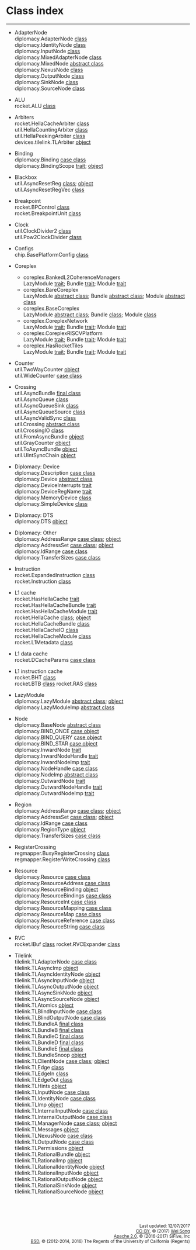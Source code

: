 Class index
========================
***************************

+ AdapterNode<br>
  diplomacy.AdapterNode [class](../diplomacy/Nodes.md#class-adapternode)<br>
  diplomacy.IdentityNode [class](../diplomacy/Nodes.md#class-identitynode)<br>
  diplomacy.InputNode [class](../diplomacy/Nodes.md#class-inputnode)<br>
  diplomacy.MixedAdapterNode [class](../diplomacy/Nodes.md#class-mixedadapternode)<br>
  diplomacy.MixedNode [abstract class](../diplomacy/Nodes.md#abstract-class-mixednode)<br>
  diplomacy.NexusNode [class](../diplomacy/Nodes.md#class-nexusnode)<br>
  diplomacy.OutputNode [class](../diplomacy/Nodes.md#class-outputnode)<br>
  diplomacy.SinkNode [class](../diplomacy/Nodes.md#class-sinknode)<br>
  diplomacy.SourceNode [class](../diplomacy/Nodes.md#class-sourcenode)

+ ALU<br>
  rocket.ALU [class](../rocket/ALU.md#class-alu)

+ Arbiters<br>
  rocket.HellaCacheArbiter [class](../rocket/HellaCacheArbiter.md#class-hellacachearbiter)<br>
  util.HellaCountingArbiter [class](../util/Arbiters.md#class-hellacountingarbiter)<br>
  util.HellaPeekingArbiter [class](../util/Arbiters.md#class-hellapeekingarbiter)<br>
  devices.tilelink.TLArbiter [object](../devices/tilelink/Arbiter.md#object-tlarbiter)<br>

+ Binding<br>
  diplomacy.Binding [case class](../diplomacy/Resources.md#case-class-binding)<br>
  diplomacy.BindingScope [trait](../diplomacy/Resources.md#trait-bindingscope); [object](../diplomacy/Resources.md#object-bindingscope)<br>

+ Blackbox<br>
  util.AsyncResetReg [class](../util/BackBoxRegs.md#class-asyncresetreg); [object](../util/BackBoxRegs.md#object-asyncresetreg)<br>
  util.AsyncResetRegVec [class](../util/BackBoxRegs.md#class-asyncresetregvec)<br>

+ Breakpoint<br>
  rocket.BPControl [class](../rocket/Breakpoint.md#class-bpcontrol)<br>
  rocket.BreakpointUnit [class](../rocket/Breakpoint.md#class-breakpointunit)

+ Clock<br>
  util.ClockDivider2 [class](../util/ClockDivider.md#class-clockdivider2)<br>
  util.Pow2ClockDivider [class](../util/ClockDivider.md#class-pow2clockdivider2)

+ Configs<br>
  chip.BasePlatformConfig [class](../chip/Configs.md#class-baseplatformconfig)

+ Coreplex<br>
  + coreplex.BankedL2CoherenceManagers<br>
    LazyModule [trait](../coreplex/CoreplexNetwork.md#bankedl2coherencemanagers);
    Bundle [trait](../coreplex/CoreplexNetwork.md#bankedl2coherencemanagersbundle);
    Module [trait](../coreplex/CoreplexNetwork.md#bankedl2coherencemanagersmodule)<br>
  + coreplex.BareCoreplex<br>
    LazyModule [abstract class](../coreplex/BaseCoreplex.md#barecoreplex);
    Bundle [abstract class](../coreplex/BaseCoreplex.md#barecoreplex);
    Module [abstract class](../coreplex/BaseCoreplex.md#barecoreplex)<br>
  + coreplex.BaseCoreplex<br>
    LazyModule [abstract class](../coreplex/BaseCoreplex.md#basecoreplex);
    Bundle [class](../coreplex/BaseCoreplex.md#basecoreplex);
    Module [class](../coreplex/BaseCoreplex.md#basecoreplex)<br>
  + coreplex.CoreplexNetwork<br>
    LazyModule [trait](../coreplex/CoreplexNetwork.md#coreplexnetwork);
    Bundle [trait](../coreplex/CoreplexNetwork.md#coreplexnetworkbundle);
    Module [trait](../coreplex/CoreplexNetwork.md#coreplexnetworkmodule)<br>
  + coreplex.CoreplexRISCVPlatform<br>
    LazyModule [trait](../coreplex/RISCVPlatform.md#coreplexriscvplatform);
    Bundle [trait](../coreplex/RISCVPlatform.md#coreplexriscvplatformbundle);
    Module [trait](../coreplex/RISCVPlatform.md#coreplexriscvplatformmodule)<br>
  + coreplex.HasRocketTiles<br>
    LazyModule [trait](../coreplex/RocketTiles.md#hasrockettiles);
    Bundle [trait](../coreplex/RocketTiles.md#hasrockettilesbundle);
    Module [trait](../coreplex/RocketTiles.md#hasrockettilesmodule)<br>

+ Counter<br>
  util.TwoWayCounter [object](../util/Counters.md#object-twowaycounter)<br>
  util.WideCounter [case class](../util/Counters.md#case-class-widecounter)

+ Crossing<br>
  util.AsyncBundle [final class](../util/AsyncBundle.md#final-class-asyncbundle)<br>
  util.AsyncQueue [class](../util/AsyncQueue.md#class-asyncqueue)<br>
  util.AsyncQueueSink [class](../util/AsyncQueue.md#class-asyncqueuesink)<br>
  util.AsyncQueueSource [class](../util/AsyncQueue.md#class-asyncqueuesource)<br>
  util.AsyncValidSync [class](../util/AsyncQueue.md#class-asyncvalidsync)<br>
  util.Crossing [abstract class](../util/Crossing.md#abstract-class-crossing)<br>
  util.CrossingIO [class](../util/Crossing.md#class-crossingio)<br>
  util.FromAsyncBundle [object](../util/AsyncBundle.md#object-fromasyncbundle)<br>
  util.GrayCounter [object](../util/AsyncQueue.md#object-graycounter)<br>
  util.ToAsyncBundle [object](../util/AsyncBundle.md#object-toasyncbundle)<br>
  util.UIntSyncChain [object](../util/AsyncQueue.md#object-uintsyncchain)<br>

+ Diplomacy: Device<br>
  diplomacy.Description [case class](../diplomacy/Resources.md#case-class-description)<br>
  diplomacy.Device [abstract class](../diplomacy/Resources.md#abstract-class-device)<br>
  diplomacy.DeviceInterrupts [trait](../diplomacy/Resources.md#trait-deviceinterrupts)<br>
  diplomacy.DeviceRegName [trait](../diplomacy/Resources.md#trait-deviceregname)<br>
  diplomacy.MemoryDevice [class](../diplomacy/Resources.md#class-memorydevice)<br>
  diplomacy.SimpleDevice [class](../diplomacy/Resources.md#class-simpledevice)<br>

+ Diplomacy: DTS<br>
  diplomacy.DTS [object](../diplomacy/DeviceTree.md#object-dts)<br>

+ Diplomacy: Other<br>
  diplomacy.AddressRange [case class](../diplomacy/Parameters.md#case-class-addressrange); [object](../diplomacy/Parameters.md#object-addressrange)<br>
  diplomacy.AddressSet [case class](../diplomacy/Parameters.md#case-class-addressset); [object](../diplomacy/Parameters.md#object-addressset)<br>
  diplomacy.IdRange [case class](../diplomacy/Parameters.md#case-class-idrange)<br>
  diplomacy.TransferSizes [case class](../diplomacy/Parameters.md#case-class-transfersizes)<br>

+ Instruction<br>
  rocket.ExpandedInstruction [class](../rocket/RVC.md#class-expandedinstruction)<br>
  rocket.Instruction [class](../rocket/IBuf.md#class-instruction)

+ L1 cache<br>
  rocket.HasHellaCache [trait](../rocket/HellaCache.md#trait-hashellacache)<br>
  rocket.HasHellaCacheBundle [trait](../rocket/HellaCache.md#trait-hashellacachebundle)<br>
  rocket.HasHellaCacheModule [trait](../rocket/HellaCache.md#trait-hashellacachemodule)<br>
  rocket.HellaCache [class](../rocket/HellaCache.md#class-hellacache); [object](../rocket/HellaCache.md#object-hellacache)<br>
  rocket.HellaCacheBundle [class](../rocket/HellaCache.md#class-hellacachebundle)<br>
  rocket.HellaCacheIO [class](../rocket/HellaCache.md#class-hellacacheio)<br>
  rocket.HellaCacheModule [class](../rocket/HellaCache.md#class-hellacachemodule)<br>
  rocket.L1Metadata [class](../rocket/HellaCache.md#class-l1metadata)

+ L1 data cache<br>
  rocket.DCacheParams [case class](../rocket/HellaCache.md#case-class-dcacheparams)

+ L1 instruction cache<br>
  rocket.BHT [class](../rocket/BTB.md#class-bht)<br>
  rocket.BTB [class](../rocket/BTB.md#class-btb)
  rocket.RAS [class](../rocket/BTB.md#class-ras)

+ LazyModule<br>
  diplomacy.LazyModule [abstract class](../diplomacy/LazyModule/abstract-class-lazymodule); [object](../diplomacy/LazyModule/object-lazymodule)<br>
  diplomacy.LazyModuleImp [abstract class](../diplomacy/LazyModule/abstract-class-lazymoduleimp)

+ Node<br>
  diplomacy.BaseNode [abstract class](../diplomacy/Nodes.md#abstract-class-basenode)<br>
  diplomacy.BIND\_ONCE [case object](../diplomacy/Nodes.md#case-object-bind_once)<br>
  diplomacy.BIND\_QUERY [case object](../diplomacy/Nodes.md#case-object-bind_query)<br>
  diplomacy.BIND\_STAR [case object](../diplomacy/Nodes.md#case-object-bind_star)<br>
  diplomacy.InwardNode [trait](../diplomacy/Nodes.md#trait-inwardnode)<br>
  diplomacy.InwardNodeHandle [trait](../diplomacy/Nodes.md#trait-inwardnodehandle)<br>
  diplomacy.InwardNodeImp [trait](../diplomacy/Nodes.md#trait-inwardnodeimp)<br>
  diplomacy.NodeHandle [case class](../diplomacy/Nodes.md#case-class-nodehandle)<br>
  diplomacy.NodeImp [abstract class](../diplomacy/Nodes.md#abstract-class-nodeimp)<br>
  diplomacy.OutwardNode [trait](../diplomacy/Nodes.md#trait-outwardnode)<br>
  diplomacy.OutwardNodeHandle [trait](../diplomacy/Nodes.md#trait-outwardnodehandle)<br>
  diplomacy.OutwardNodeImp [trait](../diplomacy/Nodes.md#trait-outwardnodeimp)

+ Region<br>
  diplomacy.AddressRange [case class](../diplomacy/Parameters.md#case-class-addressrange); [object](../diplomacy/Parameters.md#object-addressrange)<br>
  diplomacy.AddressSet [case class](../diplomacy/Parameters.md#case-class-addressset); [object](../diplomacy/Parameters.md#object-addressset)<br>
  diplomacy.IdRange [case class](../diplomacy/Parameters.md#case-class-idrange)<br>
  diplomacy.RegionType [object](../diplomacy/Parameters.md#object-regiontype)<br>
  diplomacy.TransferSizes [case class](../diplomacy/Parameters.md#case-class-transfersizes)

+ RegisterCrossing<br>
  regmapper.BusyRegisterCrossing [class](../regmapper/RegisterCrossing.md#class-busyregistercrossing)<br>
  regmapper.RegisterWriteCrossing [class](../regmapper/RegisterCrossing.md#class-registerwritecrossing)

+ Resource<br>
  diplomacy.Resource [case class](../diplomacy/Resources.md#case-class-resource)<br>
  diplomacy.ResourceAddress [case class](../diplomacy/Resources.md#case-class-resourceaddress)<br>
  diplomacy.ResourceBinding [object](../diplomacy/Resources.md#object-resourcebindings)<br>
  diplomacy.ResourceBindings [case class](../diplomacy/Resources.md#case-class-resourcebindings)<br>
  diplomacy.ResourceInt [case class](../diplomacy/Resources.md#case-class-resourceint)<br>
  diplomacy.ResourceMapping [case class](../diplomacy/Resources.md#case-class-resourcemapping)<br>
  diplomacy.ResourceMap [case class](../diplomacy/Resources.md#case-class-resourcemap)<br>
  diplomacy.ResourceReference [case class](../diplomacy/Resources.md#case-class-resourcereference)<br>
  diplomacy.ResourceString [case class](../diplomacy/Resources.md#case-class-resourcestring)

+ RVC<br>
  rocket.IBuf [class](../rocket/IBuf.md#class-ibuf)
  rocket.RVCExpander [class](../rocket/RVC.md#class-rvcexpander)

+ Tilelink<br>
  tilelink.TLAdapterNode [case class](../tilelink/Nodes.md#tilelink-extension-of-basic-nodes)<br>
  tilelink.TLAsyncImp [object](../tilelink/Nodes.md#object-tlasyncimp)<br>
  tilelink.TLAsyncIdentityNode [object](../tilelink/Nodes.md#object-asynchronous-tilelink-extension-of-basic-nodes)<br>
  tilelink.TLAsyncInputNode [object](../tilelink/Nodes.md#object-asynchronous-tilelink-extension-of-basic-nodes)<br>
  tilelink.TLAsyncOutputNode [object](../tilelink/Nodes.md#object-asynchronous-tilelink-extension-of-basic-nodes)<br>
  tilelink.TLAsyncSinkNode [object](../tilelink/Nodes.md#object-asynchronous-tilelink-extension-of-basic-nodes)<br>
  tilelink.TLAsyncSourceNode [object](../tilelink/Nodes.md#object-asynchronous-tilelink-extension-of-basic-nodes)<br>
  tilelink.TLAtomics [object](../tilelink/Bundles.md#object-tlatomics)<br>
  tilelink.TLBlindInputNode [case class](../tilelink/Nodes.md#tilelink-extension-of-basic-nodes)<br>
  tilelink.TLBlindOutputNode [case class](../tilelink/Nodes.md#tilelink-extension-of-basic-nodes)<br>
  tilelink.TLBundleA [final class](../tilelink/Bundles.md#final-class-tlbundleabcde)<br>
  tilelink.TLBundleB [final class](../tilelink/Bundles.md#final-class-tlbundleabcde)<br>
  tilelink.TLBundleC [final class](../tilelink/Bundles.md#final-class-tlbundleabcde)<br>
  tilelink.TLBundleD [final class](../tilelink/Bundles.md#final-class-tlbundleabcde)<br>
  tilelink.TLBundleE [final class](../tilelink/Bundles.md#final-class-tlbundleabcde)<br>
  tilelink.TLBundleSnoop [object](../tilelink/Bundles.md#object-tlbundlesnoop)<br>
  tilelink.TLClientNode [case class](../tilelink/Nodes.md#tilelink-extension-of-basic-nodes); [object](../tilelink/Nodes.md#tilelink-extension-of-basic-nodes)<br>
  tilelink.TLEdge [class](../tilelink/Edges.md#class-tledge)<br>
  tilelink.TLEdgeIn [class](../tilelink/Edges.md#class-tledgein)<br>
  tilelink.TLEdgeOut [class](../tilelink/Edges.md#class-tledgeout)<br>
  tilelink.TLHints [object](../tilelink/Bundles.md#object-tlhints)<br>
  tilelink.TLInputNode [case class](../tilelink/Nodes.md#tilelink-extension-of-basic-nodes)<br>
  tilelink.TLIdentityNode [case class](../tilelink/Nodes.md#tilelink-extension-of-basic-nodes)<br>
  tilelink.TLImp [object](../tilelink/Nodes.md#object-tlimp)<br>
  tilelink.TLInternalInputNode [case class](../tilelink/Nodes.md#tilelink-extension-of-basic-nodes)<br>
  tilelink.TLInternalOutputNode [case class](../tilelink/Nodes.md#tilelink-extension-of-basic-nodes)<br>
  tilelink.TLManagerNode [case class](../tilelink/Nodes.md#tilelink-extension-of-basic-nodes); [object](../tilelink/Nodes.md#tilelink-extension-of-basic-nodes)<br>
  tilelink.TLMessages [object](../tilelink/Bundles.md#object-tlmessages)<br>
  tilelink.TLNexusNode [case class](../tilelink/Nodes.md#tilelink-extension-of-basic-nodes)<br>
  tilelink.TLOutputNode [case class](../tilelink/Nodes.md#tilelink-extension-of-basic-nodes)<br>
  tilelink.TLPermissions [object](../tilelink/Bundles.md#object-tlpermissions)<br>
  tilelink.TLRationalBundle [object](../tilelink/Bundles.md#object-tlrationalbundle)<br>
  tilelink.TLRationalImp [object](../tilelink/Nodes.md#object-tlrationalimp)<br>
  tilelink.TLRationalIdentityNode [object](../tilelink/Nodes.md#object-rational-tilelink-extension-of-basic-nodes)<br>
  tilelink.TLRationalInputNode [object](../tilelink/Nodes.md#object-rational-tilelink-extension-of-basic-nodes)<br>
  tilelink.TLRationalOutputNode [object](../tilelink/Nodes.md#object-rational-tilelink-extension-of-basic-nodes)<br>
  tilelink.TLRationalSinkNode [object](../tilelink/Nodes.md#object-rational-tilelink-extension-of-basic-nodes)<br>
  tilelink.TLRationalSourceNode [object](../tilelink/Nodes.md#object-rational-tilelink-extension-of-basic-nodes)<br>

<br><br><br><p align="right">
<sub>
Last updated: 12/07/2017<br>
[CC-BY](https://creativecommons.org/licenses/by/3.0/), &copy; (2017) [Wei Song](mailto:wsong83@gmail.com)<br>
[Apache 2.0](https://github.com/freechipsproject/rocket-chip/blob/master/LICENSE.SiFive), &copy; (2016-2017) SiFive, Inc<br>
[BSD](https://github.com/freechipsproject/rocket-chip/blob/master/LICENSE.Berkeley), &copy; (2012-2014, 2016) The Regents of the University of California (Regents)
</sub>
</p>
